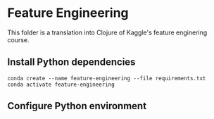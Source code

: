 # Feature Engineering

This folder is a translation into Clojure of Kaggle's feature enginering course.

## Install Python dependencies

```
conda create --name feature-engineering --file requirements.txt
conda activate feature-engineering
```

## Configure Python environment
